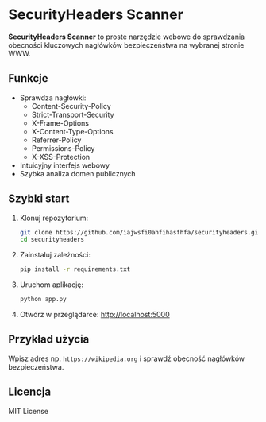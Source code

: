 # SecurityHeaders Scanner

**SecurityHeaders Scanner** to proste narzędzie webowe do sprawdzania obecności kluczowych nagłówków bezpieczeństwa na wybranej stronie WWW.

## Funkcje

- Sprawdza nagłówki:
    - Content-Security-Policy
    - Strict-Transport-Security
    - X-Frame-Options
    - X-Content-Type-Options
    - Referrer-Policy
    - Permissions-Policy
    - X-XSS-Protection
- Intuicyjny interfejs webowy
- Szybka analiza domen publicznych

## Szybki start

1. Klonuj repozytorium:
    ```sh
    git clone https://github.com/iajwsfi0ahfihasfhfa/securityheaders.git
    cd securityheaders
    ```

2. Zainstaluj zależności:
    ```sh
    pip install -r requirements.txt
    ```

3. Uruchom aplikację:
    ```sh
    python app.py
    ```

4. Otwórz w przeglądarce: [http://localhost:5000](http://localhost:5000)

## Przykład użycia

Wpisz adres np. `https://wikipedia.org` i sprawdź obecność nagłówków bezpieczeństwa.

## Licencja

MIT License
